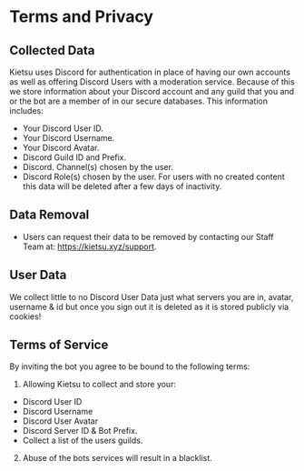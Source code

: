 # Terms and Privacy

## Collected Data
Kietsu uses Discord for authentication in place of having our own accounts as well as offering Discord Users with a moderation service. Because of this we store information about your Discord account and any guild that you and or the bot are a member of in our secure databases. This information includes:
* Your Discord User ID.
* Your Discord Username.
* Your Discord Avatar.
* Discord Guild ID and Prefix.
* Discord. Channel(s) chosen by the user.
* Discord Role(s) chosen by the user.
For users with no created content this data will be deleted after a few days of inactivity.

## Data Removal
* Users can request their data to be removed by contacting our Staff Team at: https://kietsu.xyz/support.

## User Data
We collect little to no Discord User Data just what servers you are in, avatar, username & id but once you sign out it is deleted as it is stored publicly via cookies!

## Terms of Service
By inviting the bot you agree to be bound to the following terms:

1. Allowing Kietsu to collect and store your:
* Discord User ID
* Discord Username
* Discord User Avatar
* Discord Server ID & Bot Prefix.
* Collect a list of the users guilds.

2. Abuse of the bots services will result in a blacklist.
